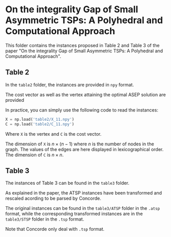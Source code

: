 # On the integrality Gap of Small Asymmetric TSPs: A Polyhedral and Computational Approach
This folder contains the instances proposed in Table 2 and Table 3 of the paper "On the integrality Gap of Small Asymmetric TSPs: A Polyhedral and Computational Approach".

## Table 2
In the `table2` folder, the instances are provided in `npy` format.

The cost vector as well as the vertex attaining the optimal ASEP solution are provided

In practice, you can simply use the following code to read the instances:
```python
X = np.load('table2/X_11.npy')
C = np.load('table2/C_11.npy')
```
Where `X` is the vertex and `C` is the cost vector.

The dimension of `X` is $n \times (n-1)$ where $n$ is the number of nodes in the graph. The values of the edges are here displayed in lexicographical order.
The dimension of `C` is $n \times n$.

## Table 3
The instances of Table 3 can be found in the `table3` folder. 

As explained in the paper, the ATSP instances have been transformed and rescaled acording to be parsed by Concorde.

The original instances can be found in the `table3/ATSP` folder in the `.atsp` format, while the corresponding transformed instances are in the `table3/STSP` folder in the `.tsp` format.

Note that Concorde only deal with `.tsp` format.
